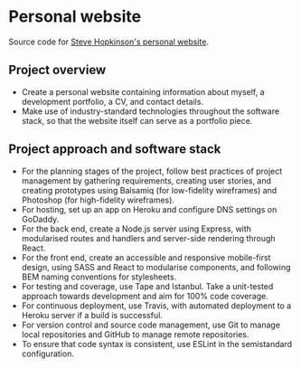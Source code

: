 # Personal website
Source code for [Steve Hopkinson's personal website](http://www.stevehopkinson.co.uk).

## Project overview
- Create a personal website containing information about myself, a development portfolio, a CV, and contact details.
- Make use of industry-standard technologies throughout the software stack, so that the website itself can serve as a portfolio piece.

## Project approach and software stack
- For the planning stages of the project, follow best practices of project management by gathering requirements, creating user stories, and creating prototypes using Balsamiq (for low-fidelity wireframes) and Photoshop (for high-fidelity wireframes).
- For hosting, set up an app on Heroku and configure DNS settings on GoDaddy.
- For the back end, create a Node.js server using Express, with modularised routes and handlers and server-side rendering through React.
- For the front end, create an accessible and responsive mobile-first design, using SASS and React to modularise components, and following BEM naming conventions for stylesheets.
- For testing and coverage, use Tape and Istanbul. Take a unit-tested approach towards development and aim for 100% code coverage.
- For continuous deployment, use Travis, with automated deployment to a Heroku server if a build is successful.
- For version control and source code management, use Git to manage local repositories and GitHub to manage remote repositories.
- To ensure that code syntax is consistent, use ESLint in the semistandard configuration.
